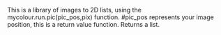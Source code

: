 This is a library of images to 2D lists, using the mycolour.run.pic(pic_pos,pix) function.
#pic_pos represents your image position, this is a return value function. Returns a list.